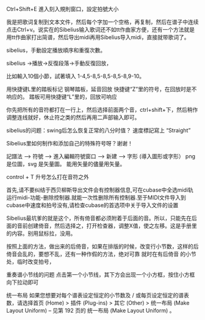
Ctrl+Shift+E 進入刻入規則窗口，設定拍號大小

我是把歌词复制到文本文件，然后每个字加一个空格，再复制，然后在谱子中连续点击Ctrl+v。说实在的Sibelius输入歌词还不如tt作曲家方便，还有一个方法就是用tt作曲家打出简谱，然后导出midi再用Sibelius导入midi，直接就带歌词了。

sibelius，手動設定播放順序和重復次數。

sibelius →播放→反復段落→手動反復回放，

比如輸入10個小節，試著填入 1-4,5-8,5-8,5-8,5-8,9-10。


用快捷键L里的踏板标记
钢琴踏板，延音回放
快捷键“Z”里的符号，在回放时是不响应的。
踏板可用快捷键“L”里的，回放可响应  

你先把所有的音符都打在一行上，然后选择前面两个音，ctrl+shift+下，然后稍作调整连线就好，休止符之类的然后再用二声部输入即可。

sibelius的问题：swing后怎么恢复正常的八分时值？
速度標記寫上 “Straight”


Sibelius里如何制作和添加自己的特殊符号呀？谢谢！

記譜法 --> 符號 --> 進入編輯符號窗口 --> 新建 --> 字形 (導入圖形或字形）
png 是位圖，svg 是矢量圖。
能用矢量的儘量用矢量。

control + T
升号怎么打在音符之外

首先,请不要纠结于西贝柳斯导出文件会有控制器信息,可在cubase中全选midi轨运行midi-功能-删除控制器.就能一次性删除所有控制器.至于MIDI文件导入到cubase中速度和拍号没有,请检查cubase的首选项中关于导入文件的设置

Sibelius最坑爹的就是这个，所有倚音都必须附着于后面的音。所以，只能先在后面的音前创建倚音，然后选择之，打开检查器，调整X值，使之左移。这是手册里的内容。别用鼠标拉，没用。

按照上面的方法，做出来的后倚音，如果在排版的时候，改变行小节数，这样的后倚音会乱的，要想不乱，还有一种作假的方法，绝对可靠
就时在有后倚音 的小节处，临时改变拍号，

重奏谱小节线的问题
点击第一个小节线，其下方会出现一个小方框，按住小方框向下拉动即可

统一布局
如果您想要对每个谱表设定恒定的小节数及 / 或每页设定恒定的谱表数，请选择首页  (Home) >  插件
(Plug-ins) >  其它  (Other) >  统一布局  (Make Layout Uniform) –  见第  192  页的  统一布局 (Make
Layout Uniform)  。


